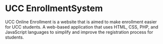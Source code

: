 # UCC EnrollmentSystem

UCC Online Enrollment is a website that is aimed to make enrollment easier for UCC students. A web-based application that uses HTML, CSS, PHP, and JavaScript languages to simplify and improve the registration process for students.


